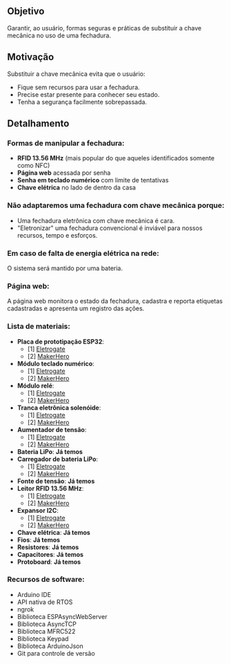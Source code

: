 ## Objetivo
Garantir, ao usuário, formas seguras e práticas de substituir a chave mecânica no uso de uma fechadura.

## Motivação

Substituir a chave mecânica evita que o usuário:
- Fique sem recursos para usar a fechadura.
- Precise estar presente para conhecer seu estado.
- Tenha a segurança facilmente sobrepassada.

## Detalhamento

### Formas de manipular a fechadura:
- **RFID 13.56 MHz** (mais popular do que aqueles identificados somente como NFC)
- **Página web** acessada por senha
- **Senha em teclado numérico** com limite de tentativas
- **Chave elétrica** no lado de dentro da casa

### Não adaptaremos uma fechadura com chave mecânica porque:
- Uma fechadura eletrônica com chave mecânica é cara.
- "Eletronizar" uma fechadura convencional é inviável para nossos recursos, tempo e esforços.

### Em caso de falta de energia elétrica na rede:
O sistema será mantido por uma bateria.

### Página web:
A página web monitora o estado da fechadura, cadastra e reporta etiquetas cadastradas e apresenta um registro das ações.

### Lista de materiais:
- **Placa de prototipação ESP32**:
  - \[1\] [Eletrogate](https://www.eletrogate.com/modulo-wifi-esp32-bluetooth-30-pinos)
  - \[2\] [MakerHero](https://www.makerhero.com/produto/modulo-wifi-esp32-bluetooth/)
- **Módulo teclado numérico**: 
  - \[1\] [Eletrogate](https://www.eletrogate.com/teclado-matricial-de-membrana-16-teclas) 
  - \[2\] [MakerHero](https://www.makerhero.com/produto/teclado-matricial-de-membrana-12-teclas/)
- **Módulo relé**: 
  - \[1\] [Eletrogate](https://www.eletrogate.com/modulo-rele-1-canal-3v-10a-com-borne-kre-para-esp32) 
  - \[2\] [MakerHero](https://www.makerhero.com/produto/modulo-rele-5v-1-canal/)
- **Tranca eletrônica solenóide**: 
  - \[1\] [Eletrogate](https://www.eletrogate.com/mini-trava-eletrica-solenoide) 
  - \[2\] [MakerHero](https://www.makerhero.com/produto/mini-trava-eletrica-solenoide-12v/)
- **Aumentador de tensão**:
  - \[1\] [Eletrogate](https://www.eletrogate.com/regulador-de-tensao-ajustavel-mt3608-auto-boost-step-up)
  - \[2\] [MakerHero](https://www.makerhero.com/produto/conversor-boost-dc-step-up/)
- **Bateria LiPo**: **Já temos**
- **Carregador de bateria LiPo**: 
  - \[1\] [Eletrogate](https://www.eletrogate.com/modulo-carregador-de-baterias-de-litio-tp4056-com-protecao-usb-c) 
  - \[2\] [MakerHero](https://www.makerhero.com/produto/modulo-carregador-de-bateria-de-litio-tp4056/)
- **Fonte de tensão**: **Já temos**
- **Leitor RFID 13.56 MHz**: 
  - \[1\] [Eletrogate](https://www.eletrogate.com/kit-modulo-rfid-mfrc522-1356-mhz) 
  - \[2\] [MakerHero](https://www.makerhero.com/produto/kit-modulo-leitor-rfid-mfrc522-mifare/)
- **Expansor I2C**:
  - \[1\] [Eletrogate](https://www.eletrogate.com/ci-pcf8574-expansor-de-portas-i2c)
  - \[2\] [MakerHero](https://www.makerhero.com/produto/ci-pcf8574-expansor-de-portas-i2c/)
- **Chave elétrica**: **Já temos**
- **Fios**: **Já temos**
- **Resistores**: **Já temos**
- **Capacitores**: **Já temos**
- **Protoboard**: **Já temos**

### Recursos de software:
- Arduino IDE
- API nativa de RTOS
- ngrok
- Biblioteca ESPAsyncWebServer
- Biblioteca AsyncTCP
- Biblioteca MFRC522
- Biblioteca Keypad
- Biblioteca ArduinoJson
- Git para controle de versão
